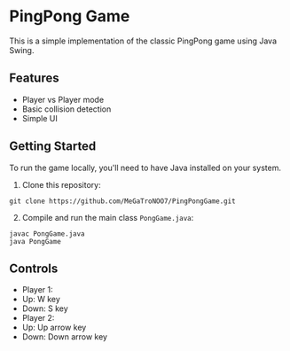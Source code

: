 # PingPong Game

This is a simple implementation of the classic PingPong game using Java Swing.

## Features

- Player vs Player mode
- Basic collision detection
- Simple UI

## Getting Started

To run the game locally, you'll need to have Java installed on your system.

1. Clone this repository:

```git clone https://github.com/MeGaTroNOO7/PingPongGame.git```

2. Compile and run the main class `PongGame.java`:

```
javac PongGame.java
java PongGame
```

## Controls

- Player 1:
- Up: W key
- Down: S key
- Player 2:
- Up: Up arrow key
- Down: Down arrow key


